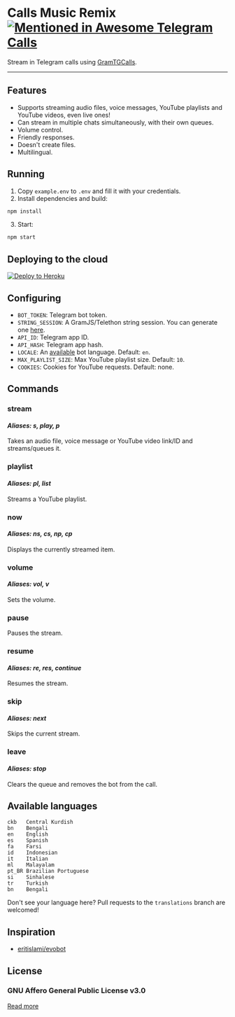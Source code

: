 # Calls Music Remix [![Mentioned in Awesome Telegram Calls](https://awesome.re/mentioned-badge-flat.svg)](https://github.com/tgcalls/awesome-tgcalls)

Stream in Telegram calls using [GramTGCalls](https://github.com/tgcallsjs/gram-tgcalls).

---

## Features

-   Supports streaming audio files, voice messages, YouTube playlists and YouTube videos, even live ones!
-   Can stream in multiple chats simultaneously, with their own queues.
-   Volume control.
-   Friendly responses.
-   Doesn't create files.
-   Multilingual.

## Running

1. Copy `example.env` to `.env` and fill it with your credentials.
2. Install dependencies and build:

```bash
npm install
```

3. Start:

```bash
npm start
```

## Deploying to the cloud

[![Deploy to Heroku](https://www.herokucdn.com/deploy/button.svg)](https://heroku.com/deploy?template=https://github.com/callsmusic/CallsMusicRemix)

## Configuring

-   `BOT_TOKEN`: Telegram bot token.
-   `STRING_SESSION`: A GramJS/Telethon string session. You can generate one [here](https://rojserbest.github.io/bssg).
-   `API_ID`: Telegram app ID.
-   `API_HASH`: Telegram app hash.
-   `LOCALE`: An [available](#available-languages) bot language. Default: `en`.
-   `MAX_PLAYLIST_SIZE`: Max YouTube playlist size. Default: `10`.
-   `COOKIES`: Cookies for YouTube requests. Default: none.

## Commands

### stream

#### _Aliases: s, play, p_

Takes an audio file, voice message or YouTube video link/ID and streams/queues it.

### playlist

#### _Aliases: pl, list_

Streams a YouTube playlist.

### now

#### _Aliases: ns, cs, np, cp_

Displays the currently streamed item.

### volume

#### _Aliases: vol, v_

Sets the volume.

### pause

Pauses the stream.

### resume

#### _Aliases: re, res, continue_

Resumes the stream.

### skip

#### _Aliases: next_

Skips the current stream.

### leave

#### _Aliases: stop_

Clears the queue and removes the bot from the call.

## Available languages

```text
ckb   Central Kurdish
bn    Bengali
en    English
es    Spanish
fa    Farsi
id    Indonesian
it    Italian
ml    Malayalam
pt_BR Brazilian Portuguese
si    Sinhalese
tr    Turkish
bn    Bengali
```

Don't see your language here? Pull requests to the `translations` branch are welcomed!

## Inspiration

-   [eritislami/evobot](https://github.com/eritislami/evobot)

## License

### GNU Affero General Public License v3.0

[Read more](./LICENSE)
